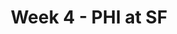 ---
layout: game
title: Week 4 - PHI at SF
season: 2020
game_id: 2020_04_PHI_SF
away_team: PHI
home_team: SF
---